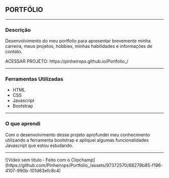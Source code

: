 <h2>PORTFÓLIO</h2>
<hr>
<h3>Descrição</h3>
<p>Desenvolvimento do meu portfolio para apresentar brevemente minha carreira, meus projetos, hobbies, minhas habilidades e informações de contato.</p>
<p>ACESSAR PROJETO: https://pinheirops.github.io/Portfolio_/</p>
<hr>
<h3>Ferramentas Utilizadas</h3>
<ul>
  <li>HTML</li>
  <li>CSS</li>
  <li>Javascript</li>
  <li>Bootstrap</li>
</ul>
<hr>
<h3>O que aprendi</h3>
<p>Com o desenvolvimento desse projeto aprofundei meu conhecimento utilizando a ferramenta bootstrap e apliquei algumas funcionalidades Javascript que estou estudando.</p>
<hr>
<div>
  ![Vídeo sem título ‐ Feito com o Clipchamp](https://github.com/Pinheirops/Portfolio_/assets/97372570/88279b85-f196-4107-990b-101d63efc8c4)

</div>
